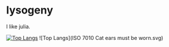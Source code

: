 # lysogeny

I like julia.

[![Top Langs](https://github-readme-stats.vercel.app/api/top-langs/?username=lysogeny&theme=vision-friendly-dark)](https://github.com/anuraghazra/github-readme-stats)
![Top Langs](ISO 7010 Cat ears must be worn.svg)

